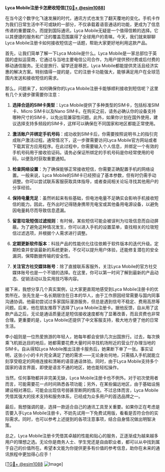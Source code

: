 **Lyca Mobile注册卡怎麽收短信[[TG💪+ @esim1088](https://t.me/s/esim1088)]**

在当今这个数字化飞速发展的时代，通讯方式也发生了翻天覆地的变化。手机卡作为我们日常生活中不可或缺的一部分，不仅承载着语音通话的功能，更成为了信息传递的重要媒介。而提到国际通讯，Lyca Mobile无疑是一个值得信赖的选择。它以其便捷的服务和广泛的覆盖范围赢得了全球用户的青睐。今天，我们就来聊聊Lyca Mobile注册卡如何接收短信这一话题，帮助大家更好地利用这款产品。

首先，让我们简单了解一下Lyca Mobile是什么。Lyca Mobile是一家总部位于英国的虚拟运营商，它通过与当地主要电信公司合作，为用户提供预付费或后付费的移动通信服务。无论是旅行、留学还是移民，Lyca Mobile都能提供灵活且经济实惠的解决方案。特别值得一提的是，它的注册卡功能强大，能够满足用户在全球范围内发送和接收短信的需求。

那么，问题来了，如何确保你的Lyca Mobile注册卡能够顺利接收到短信呢？这里有几个关键步骤需要你注意：

1. **选择合适的SIM卡类型**：Lyca Mobile提供了多种类型的SIM卡，包括标准SIM卡、Micro SIM卡以及Nano SIM卡。在购买之前，请务必确认你的设备支持哪种尺寸的SIM卡，以免出现兼容性问题。此外，如果你计划在国外使用，建议选择支持多频段的SIM卡，这样可以确保在不同国家和地区都能正常使用。

2. **激活账户并绑定手机号码**：成功收到SIM卡后，你需要按照说明书上的指引完成账户激活过程。通常情况下，这一步骤需要访问Lyca Mobile官方网站或者下载其官方应用程序。在此过程中，你需要输入个人信息，并绑定一个有效的手机号码用于接收验证码。请务必保证所绑定的手机号码是你经常使用的号码，以便及时获取重要通知。

3. **检查网络设置**：为了确保能够正常接收短信，你需要正确配置手机的网络设置。一般来说，Lyca Mobile的SIM卡已经预设了基本参数，但有时仍需手动调整。你可以尝试联系客服获取具体指导，或者查阅相关论坛寻找其他用户的分享经验。

4. **保持电量充足**：虽然听起来有些基础，但电池电量不足确实会影响手机接收短信的能力。因此，在外出时记得随身携带充电宝或其他备用电源设备，以避免因电量耗尽而导致信息遗漏。

5. **留意垃圾短信过滤规则**：有时候，某些短信可能会被误判为垃圾信息而自动屏蔽。为了避免这种情况发生，你可以进入手机的设置菜单，查找相关的垃圾短信过滤选项，并根据个人需求进行调整。

6. **定期更新软件版本**：科技产品的性能优化往往依赖于软件版本的迭代升级。定期检查并安装最新的系统更新，不仅可以提升用户体验，还能修复潜在的安全漏洞，保障数据传输的安全性。

7. **关注官方社交媒体账号**：除了直接联系客服外，关注Lyca Mobile的官方社交媒体账号也是一个不错的选择。在这里，你可以第一时间了解到最新的产品动态、促销活动以及实用技巧等内容。

接下来，我想分享几个真实案例，让大家更直观地感受到Lyca Mobile注册卡的优势所在。张先生是一名长期居住在日本的华人，由于工作原因经常需要与国内同事沟通协调。他最初尝试过多家国际漫游服务，但总是遇到信号不稳定、费用高昂等问题。后来，他在朋友推荐下选择了Lyca Mobile注册卡。据他反馈，自从用了这款产品之后，无论是通话质量还是短信接收速度都有了显著改善，而且资费也非常合理。更重要的是，Lyca Mobile还提供了中文客服支持，极大地方便了他的日常生活。

李小姐则是一位热爱旅游的年轻人，她每年都会安排几次出国旅行。过去，每次换乘飞机抵达目的地后，她都需要花费大量时间寻找机场附近的营业厅办理当地的SIM卡。自从得知Lyca Mobile推出注册卡服务后，她果断下单了一张。事实证明，这张小小的卡片完全满足了她的需求——无论身处何地，只需插入手机就能立刻享受稳定的网络连接和清晰的语音通话体验。同时，由于Lyca Mobile支持多个国家的语言界面，即使是语言不通的地区，她也能轻松操作。

当然，任何事物都并非完美无缺，Lyca Mobile注册卡也不例外。对于初次使用者而言，可能需要花一点时间熟悉各项功能；另外，在某些偏远地区，由于基础设施建设相对滞后，可能会出现信号弱甚至断网的情况。不过总体而言，Lyca Mobile凭借其强大的技术支持和服务体系，已经成为众多用户的首选品牌之一。

最后，我想强调的是，选择一款适合自己的通讯工具至关重要。如果你正在考虑是否要入手Lyca Mobile注册卡，不妨先试用一下免费试用版，看看是否符合你的实际需求。同时，也可以参考上述提到的各项注意事项，结合自身情况做出明智决策。

总之，Lyca Mobile注册卡凭借其卓越的性能和贴心的服务，正逐渐成为越来越多用户的理想之选。无论你是商务人士、学生党还是自由职业者，都可以从中找到属于自己的价值所在。希望本文能为你提供更多有价值的参考信息，助你在未来的通讯旅程中更加得心应手！

[[TG💪+ @esim1088](https://t.me/s/esim1088) ![Image](https://i.postimg.cc/4NQfJmqS/Snipaste-2025-05-13-00-14-12.png)]